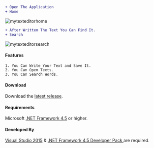 
```diff
+ Open The Application
+ Home
``` 
![mytexteditorhome](https://user-images.githubusercontent.com/31212037/31023275-fb783100-a558-11e7-9961-dd651ea450dd.JPG)
```diff
+ After Written The Text You Can Find It.
+ Search
``` 
![mytexteditorsearch](https://user-images.githubusercontent.com/31212037/31023278-fbd7d10a-a558-11e7-9b38-2992b4e95dda.JPG)
#### Features
    1. You Can Write Your Text and Save It.
    2. You Can Open Texts.
    3. You Can Search Words.
#### Download
Download the [latest release](https://github.com/satya00089/TicTacToe/releases/tag/1.0).
#### Requirements
Microsoft [.NET Framework 4.5](https://www.microsoft.com/en-US/download/details.aspx?id=53344) or higher.
#### Developed By
[Visual Studio 2015](https://www.visualstudio.com/downloads/) & [.NET Framework 4.5 Developer Pack ](https://www.microsoft.com/en-us/download/details.aspx?id=53321) are required.
